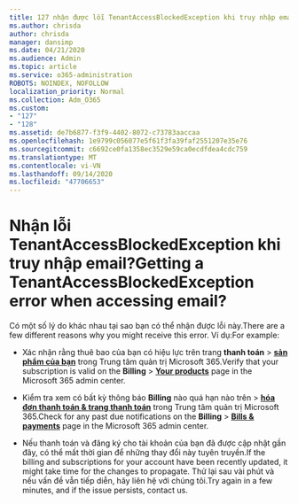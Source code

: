 ```yaml
---
title: 127 nhận được lỗi TenantAccessBlockedException khi truy nhập email?
ms.author: chrisda
author: chrisda
manager: dansimp
ms.date: 04/21/2020
ms.audience: Admin
ms.topic: article
ms.service: o365-administration
ROBOTS: NOINDEX, NOFOLLOW
localization_priority: Normal
ms.collection: Adm_O365
ms.custom:
- "127"
- "128"
ms.assetid: de7b6877-f3f9-4402-8072-c73783aaccaa
ms.openlocfilehash: 1e9799c056077e5f61f3fa39faf2551207e35e76
ms.sourcegitcommit: c6692ce0fa1358ec3529e59ca0ecdfdea4cdc759
ms.translationtype: MT
ms.contentlocale: vi-VN
ms.lasthandoff: 09/14/2020
ms.locfileid: "47706653"
---
```

# <a name="getting-a-tenantaccessblockedexception-error-when-accessing-email"></a><span data-ttu-id="70e84-102">Nhận lỗi TenantAccessBlockedException khi truy nhập email?</span><span class="sxs-lookup"><span data-stu-id="70e84-102">Getting a TenantAccessBlockedException error when accessing email?</span></span>

<span data-ttu-id="70e84-103">Có một số lý do khác nhau tại sao bạn có thể nhận được lỗi này.</span><span class="sxs-lookup"><span data-stu-id="70e84-103">There are a few different reasons why you might receive this error.</span></span> <span data-ttu-id="70e84-104">Ví dụ:</span><span class="sxs-lookup"><span data-stu-id="70e84-104">For example:</span></span>

- <span data-ttu-id="70e84-105">Xác nhận rằng thuê bao của bạn có hiệu lực trên trang **thanh toán** \> **[sản phẩm của bạn](https://portal.office.com/adminportal/home#/subscriptions)** trong Trung tâm quản trị Microsoft 365.</span><span class="sxs-lookup"><span data-stu-id="70e84-105">Verify that your subscription is valid on the **Billing** \> **[Your products](https://portal.office.com/adminportal/home#/subscriptions)** page in the Microsoft 365 admin center.</span></span>

- <span data-ttu-id="70e84-106">Kiểm tra xem có bất kỳ thông báo **Billing** nào quá hạn nào trên \> **[hóa đơn thanh toán & trang thanh toán](https://portal.office.com/adminportal/home#/billoverview)** trong Trung tâm quản trị Microsoft 365.</span><span class="sxs-lookup"><span data-stu-id="70e84-106">Check for any past due notifications on the **Billing** \> **[Bills & payments](https://portal.office.com/adminportal/home#/billoverview)** page in the Microsoft 365 admin center.</span></span>

- <span data-ttu-id="70e84-107">Nếu thanh toán và đăng ký cho tài khoản của bạn đã được cập nhật gần đây, có thể mất thời gian để những thay đổi này tuyên truyền.</span><span class="sxs-lookup"><span data-stu-id="70e84-107">If the billing and subscriptions for your account have been recently updated, it might take time for the changes to propagate.</span></span> <span data-ttu-id="70e84-108">Thử lại sau vài phút và nếu vấn đề vẫn tiếp diễn, hãy liên hệ với chúng tôi.</span><span class="sxs-lookup"><span data-stu-id="70e84-108">Try again in a few minutes, and if the issue persists, contact us.</span></span>
